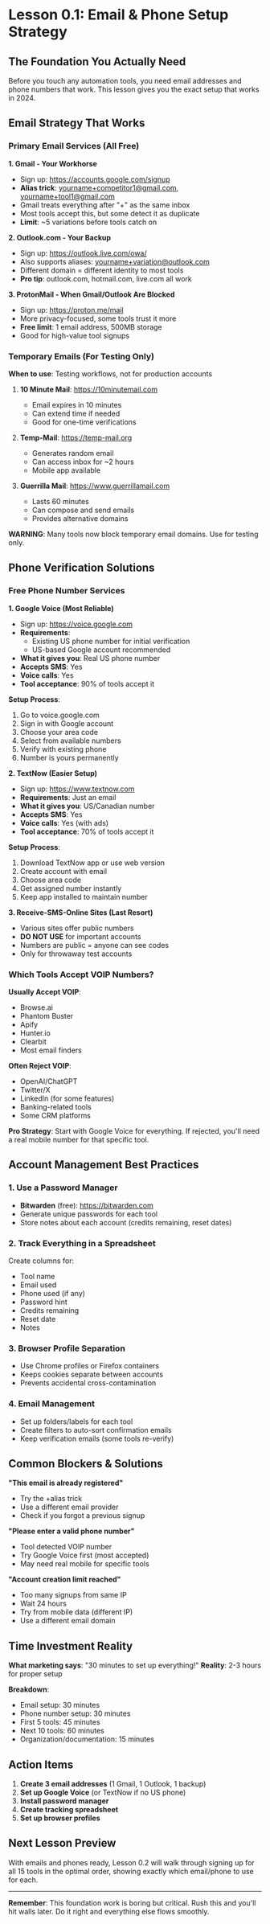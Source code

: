 # Lesson 0.1: Email & Phone Setup Strategy

## The Foundation You Actually Need

Before you touch any automation tools, you need email addresses and phone numbers that work. This lesson gives you the exact setup that works in 2024.

## Email Strategy That Works

### Primary Email Services (All Free)

**1. Gmail - Your Workhorse**
- Sign up: https://accounts.google.com/signup
- **Alias trick**: yourname+competitor1@gmail.com, yourname+tool1@gmail.com
- Gmail treats everything after "+" as the same inbox
- Most tools accept this, but some detect it as duplicate
- **Limit**: ~5 variations before tools catch on

**2. Outlook.com - Your Backup** 
- Sign up: https://outlook.live.com/owa/
- Also supports aliases: yourname+variation@outlook.com
- Different domain = different identity to most tools
- **Pro tip**: outlook.com, hotmail.com, live.com all work

**3. ProtonMail - When Gmail/Outlook Are Blocked**
- Sign up: https://proton.me/mail
- More privacy-focused, some tools trust it more
- **Free limit**: 1 email address, 500MB storage
- Good for high-value tool signups

### Temporary Emails (For Testing Only)

**When to use**: Testing workflows, not for production accounts

1. **10 Minute Mail**: https://10minutemail.com
   - Email expires in 10 minutes
   - Can extend time if needed
   - Good for one-time verifications

2. **Temp-Mail**: https://temp-mail.org
   - Generates random email
   - Can access inbox for ~2 hours
   - Mobile app available

3. **Guerrilla Mail**: https://www.guerrillamail.com
   - Lasts 60 minutes
   - Can compose and send emails
   - Provides alternative domains

**WARNING**: Many tools now block temporary email domains. Use for testing only.

## Phone Verification Solutions

### Free Phone Number Services

**1. Google Voice (Most Reliable)**
- Sign up: https://voice.google.com
- **Requirements**: 
  - Existing US phone number for initial verification
  - US-based Google account recommended
- **What it gives you**: Real US phone number
- **Accepts SMS**: Yes
- **Voice calls**: Yes
- **Tool acceptance**: 90% of tools accept it

**Setup Process**:
1. Go to voice.google.com
2. Sign in with Google account
3. Choose your area code
4. Select from available numbers
5. Verify with existing phone
6. Number is yours permanently

**2. TextNow (Easier Setup)**
- Sign up: https://www.textnow.com
- **Requirements**: Just an email
- **What it gives you**: US/Canadian number
- **Accepts SMS**: Yes
- **Voice calls**: Yes (with ads)
- **Tool acceptance**: 70% of tools accept it

**Setup Process**:
1. Download TextNow app or use web version
2. Create account with email
3. Choose area code
4. Get assigned number instantly
5. Keep app installed to maintain number

**3. Receive-SMS-Online Sites (Last Resort)**
- Various sites offer public numbers
- **DO NOT USE** for important accounts
- Numbers are public = anyone can see codes
- Only for throwaway test accounts

### Which Tools Accept VOIP Numbers?

**Usually Accept VOIP**:
- Browse.ai
- Phantom Buster
- Apify
- Hunter.io
- Clearbit
- Most email finders

**Often Reject VOIP**:
- OpenAI/ChatGPT
- Twitter/X
- LinkedIn (for some features)
- Banking-related tools
- Some CRM platforms

**Pro Strategy**: Start with Google Voice for everything. If rejected, you'll need a real mobile number for that specific tool.

## Account Management Best Practices

### 1. Use a Password Manager
- **Bitwarden** (free): https://bitwarden.com
- Generate unique passwords for each tool
- Store notes about each account (credits remaining, reset dates)

### 2. Track Everything in a Spreadsheet
Create columns for:
- Tool name
- Email used
- Phone used (if any)
- Password hint
- Credits remaining
- Reset date
- Notes

### 3. Browser Profile Separation
- Use Chrome profiles or Firefox containers
- Keeps cookies separate between accounts
- Prevents accidental cross-contamination

### 4. Email Management
- Set up folders/labels for each tool
- Create filters to auto-sort confirmation emails
- Keep verification emails (some tools re-verify)

## Common Blockers & Solutions

**"This email is already registered"**
- Try the +alias trick
- Use a different email provider
- Check if you forgot a previous signup

**"Please enter a valid phone number"**
- Tool detected VOIP number
- Try Google Voice first (most accepted)
- May need real mobile for specific tools

**"Account creation limit reached"**
- Too many signups from same IP
- Wait 24 hours
- Try from mobile data (different IP)
- Use a different email domain

## Time Investment Reality

**What marketing says**: "30 minutes to set up everything!"
**Reality**: 2-3 hours for proper setup

**Breakdown**:
- Email setup: 30 minutes
- Phone number setup: 30 minutes  
- First 5 tools: 45 minutes
- Next 10 tools: 60 minutes
- Organization/documentation: 15 minutes

## Action Items

1. **Create 3 email addresses** (1 Gmail, 1 Outlook, 1 backup)
2. **Set up Google Voice** (or TextNow if no US phone)
3. **Install password manager**
4. **Create tracking spreadsheet**
5. **Set up browser profiles**

## Next Lesson Preview

With emails and phones ready, Lesson 0.2 will walk through signing up for all 15 tools in the optimal order, showing exactly which email/phone to use for each.

---

**Remember**: This foundation work is boring but critical. Rush this and you'll hit walls later. Do it right and everything else flows smoothly.